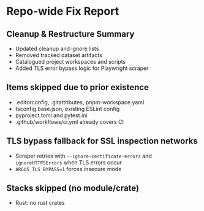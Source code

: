 # Repo-wide Fix Report

## Cleanup & Restructure Summary
- Updated cleanup and ignore lists
- Removed tracked dataset artifacts
- Catalogued project workspaces and scripts
- Added TLS error bypass logic for Playwright scraper

## Items skipped due to prior existence
- .editorconfig, .gitattributes, pnpm-workspace.yaml
- tsconfig.base.json, existing ESLint config
- pyproject.toml and pytest.ini
- .github/workflows/ci.yml already covers CI

## TLS bypass fallback for SSL inspection networks
- Scraper retries with `--ignore-certificate-errors` and `ignoreHTTPSErrors` when TLS errors occur
- `ARGUS_TLS_BYPASS=1` forces insecure mode

## Stacks skipped (no module/crate)
- Rust: no rust crates

